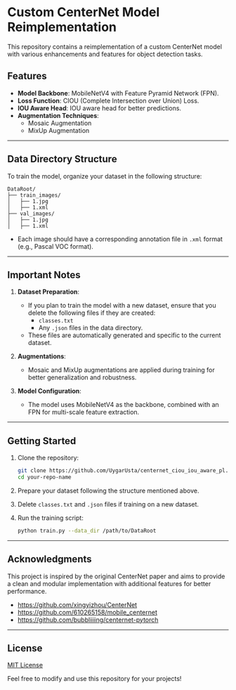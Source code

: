 # Custom CenterNet Model Reimplementation

This repository contains a reimplementation of a custom CenterNet model with various enhancements and features for object detection tasks.

## Features

- **Model Backbone**: MobileNetV4 with Feature Pyramid Network (FPN).
- **Loss Function**: CIOU (Complete Intersection over Union) Loss.
- **IOU Aware Head**: IOU aware head for better predictions.
- **Augmentation Techniques**:
  - Mosaic Augmentation
  - MixUp Augmentation


---

## Data Directory Structure

To train the model, organize your dataset in the following structure:

```
DataRoot/
├── train_images/
│   ├── 1.jpg
│   ├── 1.xml
├── val_images/
│   ├── 1.jpg
│   ├── 1.xml
```

- Each image should have a corresponding annotation file in `.xml` format (e.g., Pascal VOC format).

---

## Important Notes

1. **Dataset Preparation**:
   - If you plan to train the model with a new dataset, ensure that you delete the following files if they are created:
     - `classes.txt`
     - Any `.json` files in the data directory.
   - These files are automatically generated and specific to the current dataset.

2. **Augmentations**:
   - Mosaic and MixUp augmentations are applied during training for better generalization and robustness.

3. **Model Configuration**:
   - The model uses MobileNetV4 as the backbone, combined with an FPN for multi-scale feature extraction.

---

## Getting Started

1. Clone the repository:
   ```bash
   git clone https://github.com/UygarUsta/centernet_ciou_iou_aware_pl.git
   cd your-repo-name
   ```

2. Prepare your dataset following the structure mentioned above.

3. Delete `classes.txt` and `.json` files if training on a new dataset.

4. Run the training script:
   ```bash
   python train.py --data_dir /path/to/DataRoot
   ```

---

## Acknowledgments

This project is inspired by the original CenterNet paper and aims to provide a clean and modular implementation with additional features for better performance.

- https://github.com/xingyizhou/CenterNet
- https://github.com/610265158/mobile_centernet
- https://github.com/bubbliiiing/centernet-pytorch
---

## License

[MIT License](LICENSE)

Feel free to modify and use this repository for your projects!

